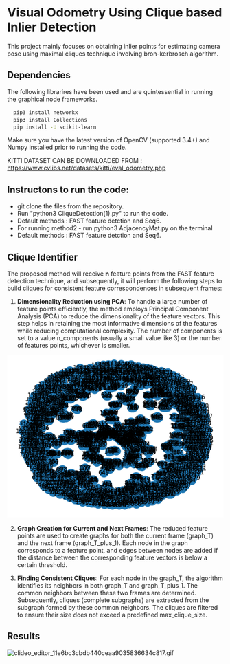 
# Visual Odometry Using Clique based Inlier Detection

This project mainly focuses on obtaining inlier points for estimating camera pose using maximal cliques technique involving bron-kerbrosch algorithm.

## Dependencies

The following librarires have been used and are quintessential in running the graphical node frameworks.
```bash
  pip3 install networkx
  pip3 install Collections
  pip install -U scikit-learn
```
Make sure you have the latest version of OpenCV (supported 3.4+) and Numpy installed prior to running the code.

KITTI DATASET CAN BE DOWNLOADED FROM : https://www.cvlibs.net/datasets/kitti/eval_odometry.php

## Instructons to run the code: 
- git clone the files from the repository.
- Run "python3 CliqueDetection(1).py" to run the code.
- Default methods : FAST feature detction and Seq6.
- For running method2 - run python3 AdjacencyMat.py on the terminal
- Default methods : FAST feature detction and Seq6.

## Clique Identifier 
The proposed method will receive **n** feature points from the FAST feature detection technique, and subsequently, it will perform the following steps to build cliques for consistent feature correspondences in subsequent frames:

1. **Dimensionality Reduction using PCA**: To handle a large number of feature points efficiently, the method employs Principal Component Analysis (PCA) to reduce the dimensionality of the feature vectors. This step helps in retaining the most informative dimensions of the features while reducing computational complexity. The number of components is set to a value n_components (usually a small value like 3) or the number of features points, whichever is smaller.

![sample graph](https://github.com/Achuthankrishna/Visual_Odom_Clique/blob/main/Results/sample%20graph.png)

2. **Graph Creation for Current and Next Frames**: The reduced feature points are used to create graphs for both the current frame (graph_T) and the next frame (graph_T_plus_1). Each node in the graph corresponds to a feature point, and edges between nodes are added if the distance between the corresponding feature vectors is below a certain threshold.

3. **Finding Consistent Cliques**: For each node in the graph_T, the algorithm identifies its neighbors in both graph_T and graph_T_plus_1. The common neighbors between these two frames are determined. Subsequently, cliques (complete subgraphs) are extracted from the subgraph formed by these common neighbors. The cliques are filtered to ensure their size does not exceed a predefined max_clique_size.

## Results
![clideo_editor_11e6bc3cbdb440ceaa9035836634c817.gif](https://github.com/Achuthankrishna/Visual_Odom_Clique/blob/main/Results/clideo_editor_11e6bc3cbdb440ceaa9035836634c817.gif)
